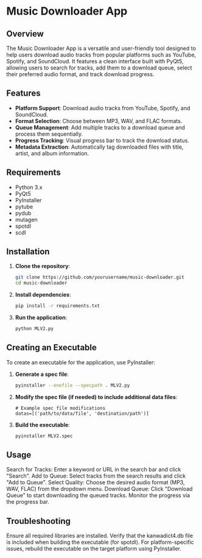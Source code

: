 # Music Downloader App

## Overview

The Music Downloader App is a versatile and user-friendly tool designed to help users download audio tracks from popular platforms such as YouTube, Spotify, and SoundCloud. It features a clean interface built with PyQt5, allowing users to search for tracks, add them to a download queue, select their preferred audio format, and track download progress.

## Features

- **Platform Support**: Download audio tracks from YouTube, Spotify, and SoundCloud.
- **Format Selection**: Choose between MP3, WAV, and FLAC formats.
- **Queue Management**: Add multiple tracks to a download queue and process them sequentially.
- **Progress Tracking**: Visual progress bar to track the download status.
- **Metadata Extraction**: Automatically tag downloaded files with title, artist, and album information.

## Requirements

- Python 3.x
- PyQt5
- PyInstaller
- pytube
- pydub
- mutagen
- spotdl
- scdl

## Installation

1. **Clone the repository**:
   ```sh
   git clone https://github.com/yourusername/music-downloader.git
   cd music-downloader
2. **Install dependencies**:
   ```sh
   pip install -r requirements.txt

3. **Run the application**:
   ```sh
   python MLV2.py

## Creating an Executable 
To create an executable for the application, use PyInstaller:

1. **Generate a spec file**:

   ```sh
   pyinstaller --onefile --specpath . MLV2.py

2. **Modify the spec file (if needed) to include additional data files**:
   ```
   # Example spec file modifications
   datas=[('path/to/data/file', 'destination/path')]

3. **Build the executable**:
   ```sh
   pyinstaller MLV2.spec

## Usage
Search for Tracks: Enter a keyword or URL in the search bar and click "Search".
Add to Queue: Select tracks from the search results and click "Add to Queue".
Select Quality: Choose the desired audio format (MP3, WAV, FLAC) from the dropdown menu.
Download Queue: Click "Download Queue" to start downloading the queued tracks. Monitor the progress via the progress bar.

## Troubleshooting
Ensure all required libraries are installed.
Verify that the kanwadict4.db file is included when building the executable (for spotdl).
For platform-specific issues, rebuild the executable on the target platform using PyInstaller.
